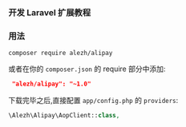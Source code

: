 ### 开发 Laravel 扩展教程

### 用法

```
composer require alezh/alipay
```

或者在你的 `composer.json` 的 require 部分中添加:
```json
 "alezh/alipay": "~1.0"
```

下载完毕之后,直接配置 `app/config.php` 的 `providers`:

```php
\Alezh\Alipay\AopClient::class,
```
